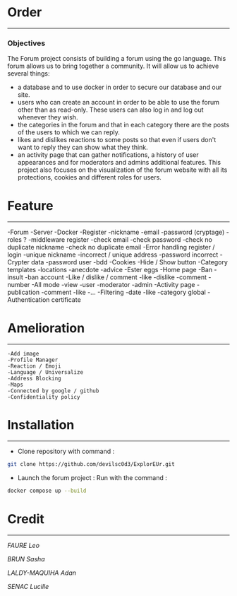 # Order
***

### Objectives
The Forum project consists of building a forum using the go language. This forum allows us to bring together a community.
It will allow us to achieve several things:
- a database and to use docker in order to secure our database and our site.
- users who can create an account in order to be able to use the forum other than as read-only. These users can also log in and log out whenever they wish.
- the categories in the forum and that in each category there are the posts of the users to which we can reply.
- likes and dislikes reactions to some posts so that even if users don't want to reply they can show what they think.
- an activity page that can gather notifications, a history of user appearances and for moderators and admins additional features.
  This project also focuses on the visualization of the forum website with all its protections, cookies and different roles for users.

# Feature
***

-Forum
-Server
-Docker
-Register
-nickname
-email
-password (cryptage)
-roles ?
-middleware register
-check email
-check password
-check no duplicate nickname
-check no duplicate email
-Error handling register / login
-unique nickname
-incorrect / unique address
-password incorrect
-Crypter data
-password user
-bdd
-Cookies
-Hide / Show button
-Category templates
-locations
-anecdote
-advice
-Ester eggs
-Home page
-Ban
-insult
-ban account
-Like / dislike / comment
-like
-dislike
-comment
-number
-All mode
-view
-user
-moderator
-admin
-Activity page
-publication
-comment
-like
-...
-Filtering
-date
-like
-category global
-Authentication certificate

# Amelioration
***
    -Add image
    -Profile Manager
    -Reaction / Emoji
    -Language / Universalize
    -Address Blocking
    -Maps
    -Connected by google / github
    -Confidentiality policy

# Installation
***

- Clone repository with command :
```bash
git clone https://github.com/devilsc0d3/ExplorEUr.git
```
- Launch the forum project :
  Run with the command :
```bash
docker compose up --build
```

# Credit
***
*FAURE Leo*

*BRUN Sasha*

*LALDY-MAQUIHA Adan*

*SENAC Lucille*